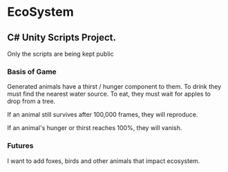 # EcoSystem

## C# Unity Scripts Project.

Only the scripts are being kept public


### Basis of Game
Generated animals have a thirst / hunger component to them.
To drink they must find the nearest water source.
To eat, they must wait for apples to drop from a tree.

If an animal still survives after 100,000 frames, they will reproduce. 

If an animal's hunger or thirst reaches 100%, they will vanish.

### Futures
I want to add foxes, birds and other animals that impact ecosystem.
